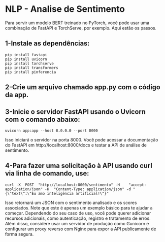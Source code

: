 # NLP - Analise de Sentimento

Para servir um modelo BERT treinado no PyTorch, você pode usar uma combinação de FastAPI e TorchServe, por exemplo. Aqui estão os passos.

## 1-Instale as dependências:
    pip install fastapi
    pip install uvicorn
    pip install torchserve
    pip install transformers
    pip install pinferencia

## 2-Crie um arquivo chamado app.py com o código da app.

## 3-Inicie o servidor FastAPI usando o Uvicorn com o comando abaixo:
    uvicorn app:app --host 0.0.0.0 --port 8000
  Isso iniciará o servidor na porta 8000. Você pode acessar a documentação do FastAPI em http://localhost:8000/docs e testar a API de análise de sentimento.
  
## 4-Para fazer uma solicitação à API usando curl via linha de comando, use:
    curl -X  POST  "http://localhost:8000/sentimento" -H    "accept:  application/json" -H  "Content-Type: application/json" -d "{\"text\":\"Eu amo inteligência artificial!\"}"
    
  Isso retornará um JSON com o sentimento analisado e os scores associados.
  Note que este é apenas um exemplo básico para te ajudar a começar. Dependendo do seu caso de uso, você pode querer adicionar recursos adicionais, como autenticação, registro e tratamento de erros. Além disso, considere usar um servidor de produção como Gunicorn e configurar um proxy reverso com Nginx para expor a API publicamente de forma segura.
